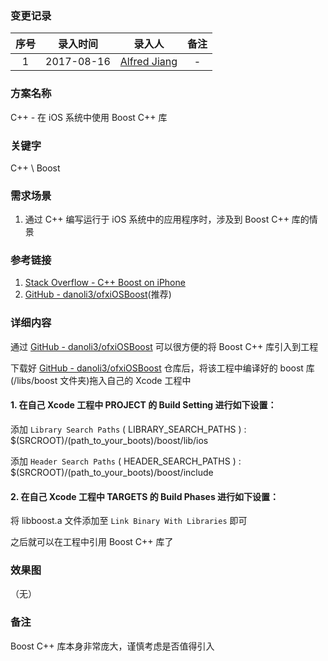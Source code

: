 ### 变更记录

| 序号 | 录入时间 | 录入人 | 备注 |
|:--------:|:--------:|:--------:|:--------:|
| 1 | 2017-08-16 | [Alfred Jiang](https://github.com/viktyz) | - |

### 方案名称

C++ - 在 iOS 系统中使用 Boost C++ 库

### 关键字

C++ \ Boost

### 需求场景

1. 通过 C++ 编写运行于 iOS 系统中的应用程序时，涉及到 Boost C++ 库的情景

### 参考链接

1. [Stack Overflow - C++ Boost on iPhone](https://stackoverflow.com/questions/7361751/c-boost-on-iphone)
2. [GitHub - danoli3/ofxiOSBoost](https://github.com/danoli3/ofxiOSBoost)(推荐)

### 详细内容

通过 [GitHub - danoli3/ofxiOSBoost](https://github.com/danoli3/ofxiOSBoost) 可以很方便的将 Boost C++ 库引入到工程

下载好 [GitHub - danoli3/ofxiOSBoost](https://github.com/danoli3/ofxiOSBoost) 仓库后，将该工程中编译好的 boost 库(/libs/boost 文件夹)拖入自己的 Xcode 工程中

#### 1. 在自己 Xcode 工程中 PROJECT 的 Build Setting 进行如下设置：

添加 `Library Search Paths` ( LIBRARY_SEARCH_PATHS ) : $(SRCROOT)/(path_to_your_boots)/boost/lib/ios

添加 `Header Search Paths` ( HEADER_SEARCH_PATHS ) : $(SRCROOT)/(path_to_your_boots)/boost/include

#### 2. 在自己 Xcode 工程中 TARGETS 的 Build Phases 进行如下设置：

将 libboost.a 文件添加至 `Link Binary With Libraries` 即可

之后就可以在工程中引用 Boost C++ 库了

### 效果图
（无）

### 备注

Boost C++ 库本身非常庞大，谨慎考虑是否值得引入
